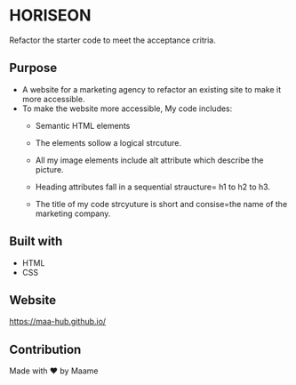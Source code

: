 # HORISEON
Refactor the starter code to meet the acceptance critria.

## Purpose
* A website for a marketing agency to refactor an existing site to make it more accessible.
* To make the website more accessible, My code includes:
  * Semantic HTML elements

  * The elements sollow a logical strcuture.

  * All my image elements include alt attribute which describe the picture.

  * Heading attributes fall in a sequential straucture= h1 to h2 to h3.

  * The title of my code strcyuture is short and consise=the name of the marketing company. 

## Built with 
* HTML
* CSS

## Website
https://maa-hub.github.io/

## Contribution
Made with ❤️ by Maame

